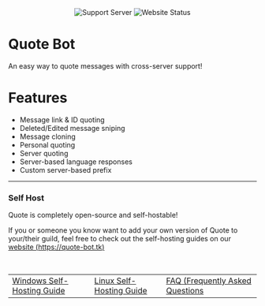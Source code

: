<div align="center">
  <img src="https://discordapp.com/api/guilds/741660208119545968/widget.png?style=shield" alt="Support Server" href="https://discord.gg/vkWyTGa" />
  <img src="https://img.shields.io/website?style=flat-square&url=https%3A%2F%2Fquote-bot.tk" alt="Website Status" href="https://quote-bot.tk" />
</div>

# Quote Bot

An easy way to quote messages with cross-server support!

# Features

- Message link & ID quoting
- Deleted/Edited message sniping
- Message cloning
- Personal quoting
- Server quoting
- Server-based language responses
- Custom server-based prefix

---

### Self Host

Quote is completely open-source and self-hostable!

If you or someone you know want to add your own version of Quote to your/their guild, feel free to check out the self-hosting guides on our [website (https://quote-bot.tk)](https://quote-bot.tk)

<br />

<div align="center">
  <table>
    <tr>
      <td>
        <a href="https://quote-bot.tk/selfhosting/windows">Windows Self-Hosting Guide</a>
      </td>
      <td>
        <a href="https://quote-bot.tk/selfhosting/linux">Linux Self-Hosting Guide</a>
      </td>
      <td>
        <a href="https://quote-bot.tk/selfhosting/faq">FAQ (Frequently Asked Questions</a>
      </td>
    </tr>
  </table>
</div>
